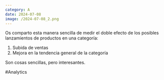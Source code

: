 ```yaml
--- 
category: A 
date: 2024-07-08 
image: /2024-07-08_2.png 
--- 
```


Os comparto esta manera sencilla de medir el doble efecto de los posibles lanzamientos de productos en una categoría:

1) Subida de ventas
2) Mejora en la tendencia general de la categoría

Son cosas sencillas, pero interesantes. 

#Analytics